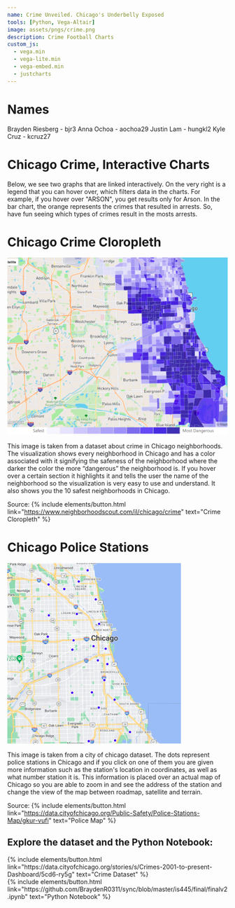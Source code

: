 ```yaml
---
name: Crime Unveiled. Chicago's Underbelly Exposed 
tools: [Python, Vega-Altair]
image: assets/pngs/crime.png
description: Crime Football Charts
custom_js:
  - vega.min
  - vega-lite.min
  - vega-embed.min
  - justcharts
---
```


# Names
Brayden Riesberg - bjr3
Anna Ochoa - aochoa29
Justin Lam - hungkl2
Kyle Cruz - kcruz27
# Chicago Crime, Interactive Charts
Below, we see two graphs that are linked interactively. On the very right is a legend that you can hover over, which filters data in the charts. For example, if you hover over "ARSON", you get results only for Arson. In the bar chart, the orange represents the crimes that resulted in arrests. So, have fun seeing which types of crimes result in the mosts arrests.

<vegachart schema-url="{{ site.baseurl }}/assets/json/crime_chart.json" style="width: 100%"></vegachart>

# Chicago Crime Cloropleth

![image](/assets/pngs/crimemap.png)

This image is taken from a dataset about crime in Chicago neighborhoods. The visualization shows every neighborhood in Chicago and has a color associated with it signifying the safeness of the neighborhood where the darker the color the more “dangerous” the neighborhood is. If you hover over a certain section it highlights it and tells the user the name of the neighborhood so the visualization is very easy to use and understand.  It also shows you the 10 safest neighborhoods in Chicago.

Source:
{% include elements/button.html link="https://www.neighborhoodscout.com/il/chicago/crime" text="Crime Cloropleth" %}

# Chicago Police Stations

![image](/assets/pngs/police.png)

This image is taken from a city of chicago dataset. The dots represent police stations in Chicago and if you click on one of them you are given more information such as the station's location in coordinates, as well as what number station it is. This information is placed over an actual map of Chicago so you are able to zoom in and see the address of the station and change the view of the map between roadmap, satellite and terrain.

Source:
{% include elements/button.html link="https://data.cityofchicago.org/Public-Safety/Police-Stations-Map/gkur-vufi" text="Police Map" %}

## Explore the dataset and the Python Notebook:

<!-- these are written in a combo of html and liquid --> 

<div class="left">
{% include elements/button.html link="https://data.cityofchicago.org/stories/s/Crimes-2001-to-present-Dashboard/5cd6-ry5g" text="Crime Dataset" %}
</div>

<div class="right">
{% include elements/button.html link="https://github.com/BraydenR0311/sync/blob/master/is445/final/finalv2.ipynb" text="Python Notebook" %}
</div>


